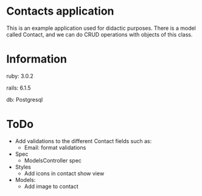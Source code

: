 # Contacts application

This is an example application used for didactic purposes. There is a model called Contact, and we can do CRUD operations with objects of this class.

# Information

ruby: 3.0.2

rails: 6.1.5

db: Postgresql

# ToDo

- Add validations to the different Contact fields such as:
  - Email: format validations
- Spec
  - ModelsController spec
- Styles
  - Add icons in contact show view
- Models:
  - Add image to contact
